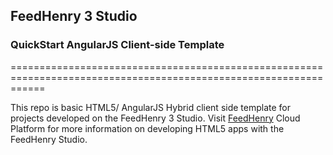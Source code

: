 ## FeedHenry 3 Studio
### QuickStart AngularJS Client-side Template 
==================================================================================================================

This repo is basic HTML5/ AngularJS Hybrid client side template for projects developed on the FeedHenry 3 Studio.
Visit [FeedHenry](http://www.feedhenry.com) Cloud Platform for more information on developing HTML5 apps with the 
FeedHenry Studio.